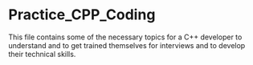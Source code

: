 # Practice_CPP_Coding
This file contains some of the necessary topics for a C++ developer to understand and to get trained themselves for interviews and to develop their technical skills.

